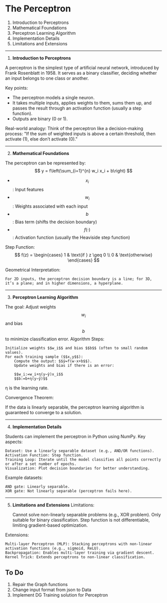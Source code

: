 # The Perceptron


1. Introduction to Perceptrons
2. Mathematical Foundations
3. Perceptron Learning Algorithm
4. Implementation Details
5. Limitations and Extensions

---

1. __Introduction to Perceptrons__

A perceptron is the simplest type of artificial neural network, introduced by Frank Rosenblatt in 1958. It serves as a binary classifier, deciding whether an input belongs to one class or another.

Key points:
- The perceptron models a single neuron.
- It takes multiple inputs, applies weights to them, sums them up, and passes the result through an activation function (usually a step function).
- Outputs are binary (0 or 1).


Real-world analogy:
Think of the perceptron like a decision-making process:
"If the sum of weighted inputs is above a certain threshold, then activate (1), else don’t activate (0)."

---

2. __Mathematical Foundations__


The perceptron can be represented by:
$$
y = f\left(\sum_{i=1}^{n} w_i x_i + b\right)
$$
- $$x_i$$: Input features
- $$w_i$$: Weights associated with each input
- $$b$$: Bias term (shifts the decision boundary)
- $$f(⋅)$$: Activation function (usually the Heaviside step function)


Step Function:
$$
f(z) = \begin{cases}
1 & \text{if } z \geq 0 \\
0 & \text{otherwise}
\end{cases}
$$


Geometrical Interpretation:

    For 2D inputs, the perceptron decision boundary is a line; for 3D, it’s a plane; and in higher dimensions, a hyperplane.

---

3. __Perceptron Learning Algorithm__

The goal: Adjust weights $$w_i$$ and bias $$b$$ to minimize classification error.
Algorithm Steps:

    Initialize weights $$w_i$$ and bias $$b$$ (often to small random values).
    For each training sample ($$x,y$$):
        Compute the output: $$ŷ=f(w⋅x+b$$).
        Update weights and bias if there is an error:

        $$w_i:=w_i+η(y−ŷ)x_i$$
        $$b:=b+η(y−ŷ)$$

η is the learning rate.

Convergence Theorem:

If the data is linearly separable, the perceptron learning algorithm is guaranteed to converge to a solution.

---


4. __Implementation Details__

Students can implement the perceptron in Python using NumPy. Key aspects:

    Dataset: Use a linearly separable dataset (e.g., AND/OR functions).
    Activation Function: Step function.
    Training Loop: Iterate until the model classifies all points correctly or after a set number of epochs.
    Visualization: Plot decision boundaries for better understanding.

Example datasets:

    AND gate: Linearly separable.
    XOR gate: Not linearly separable (perceptron fails here).

---

5. __Limitations and Extensions__
Limitations:

    Cannot solve non-linearly separable problems (e.g., XOR problem).
    Only suitable for binary classification.
    Step function is not differentiable, limiting gradient-based optimization.

Extensions:

    Multi-layer Perceptron (MLP): Stacking perceptrons with non-linear activation functions (e.g., sigmoid, ReLU).
    Backpropagation: Enables multi-layer training via gradient descent.
    Kernel Trick: Extends perceptrons to non-linear classification.

## __To Do__

1. Repair the Graph functions
2. Change input format from json to Data
3. Implement DG Training solution for Perceptron